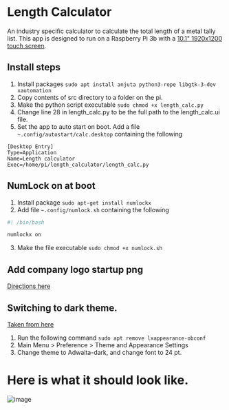 # Length Calculator
An industry specific calculator to calculate the total length of a metal tally list.
This app is designed to run on a Raspberry Pi 3b with a [10.1" 1920x1200 touch screen](https://www.amazon.com/gp/product/B095R6SXX1/ref=ox_sc_act_title_2?smid=AA3SELAX5GFYF&th=1).

## Install steps

1. Install packages ```sudo apt install anjuta python3-rope libgtk-3-dev xautomation```
2. Copy contents of src directory to a folder on the pi.
3. Make the python script executable ```sudo chmod +x length_calc.py```
4. Change line 28 in length_calc.py to be the full path to the length_calc.ui file.
5. Set the app to auto start on boot. Add a file ```~.config/autostart/calc.desktop``` containing the following
```
[Desktop Entry]
Type=Application
Name=Length calculator
Exec=/home/pi/length_calculator/length_calc.py
```

## NumLock on at boot

1. Install package ```sudo apt-get install numlockx```
2. Add file ```~.config/numlock.sh``` containing the following
```bash
#! /bin/bash

numlockx on
```
3. Make the file executable ```sudo chmod +x numlock.sh```

## Add company logo startup png

[Directions here](https://www.tomshardware.com/how-to/custom-raspberry-pi-splash-screen)

## Switching to dark theme.
[Taken from here](https://chargedwarrior.com/how-to-customize-raspberry-pi-display-theme-splash-screen/)

1. Run the following command ```sudo apt remove lxappearance-obconf```
2. Main Menu > Preference > Theme and Appearance Settings
3. Change theme to Adwaita-dark, and change font to 24 pt.


# Here is what it should look like.

![image](https://user-images.githubusercontent.com/24275193/191248368-a2597832-c9b7-409f-bef3-a1491084b53c.png)


